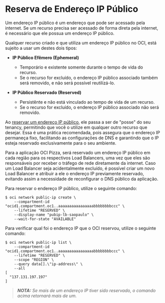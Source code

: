 # Reserva de Endereço IP Público

Um endereço IP público é um endereço que pode ser acessado pela internet. Se um recurso precisa ser acessado de forma direta pela internet, é necessário que ele possua um endereço IP público.

Qualquer recurso criado e que utiliza um endereço IP público no OCI, está sujeito a usar um destes dois tipos:

- **IP Público Efêmero (Ephemeral)**

    - Temporário e existente somente durante o tempo de vida do recurso.
    - Se o recurso for excluído, o endereço IP público associado também será removido, e não será possível reutilizá-lo.

- **IP Público Reservado (Reserved)**

    - Persistênte e não está vinculado ao tempo de vida de um recurso.
    - Se o recurso for excluído, o endereço IP público associado não será removido.

Ao [reservar um endereço IP público](https://docs.oracle.com/en-us/iaas/Content/Network/Tasks/managingpublicIPs.htm#overview), ele passa a ser de "posse" do seu tenancy, permitindo que você o utilize em qualquer outro recurso que desejar. Essa é uma prática recomendada, pois assegura que o endereço IP permaneça fixo, facilitando as configurações de DNS e garantindo que o IP esteja reservado exclusivamente para o seu ambiente. 

Para a aplicação OCI Pizza, será reservado um endereço IP público em cada região para os respectivos Load Balancers, uma vez que eles são responsáveis por receber o tráfego de rede diretamente da internet. Caso um Load Balancer seja acidentalmente excluído, é possível criar um novo Load Balancer e atribuir a ele o endereço IP previamente reservado, evitando assim a necessidade de reconfigurar o DNS público da aplicação.

Para reservar o endereço IP público, utilize o seguinte comando:

```
$ oci network public-ip create \
    --compartment-id "ocid1.compartment.oc1..aaaaaaaaaaaaaaaabbbbbbbbccc" \
    --lifetime "RESERVED" \
    --display-name "pubip-lb-saopaulo" \
    --wait-for-state "AVAILABLE"
```

Para verificar qual foi o endereço IP que o OCI reservou, utilize o seguinte comando:

```
$ oci network public-ip list \
    --compartment-id "ocid1.compartment.oc1..aaaaaaaaaaaaaaaabbbbbbbbccc" \
    --lifetime "RESERVED" \
    --scope "REGION" \
    --query data[].\"ip-address\" \
    --all
[
  "137.131.197.197"
]
```

>_**__NOTA:__** Se mais de um endereço IP tiver sido reservado, o comando acima retornará mais de um._